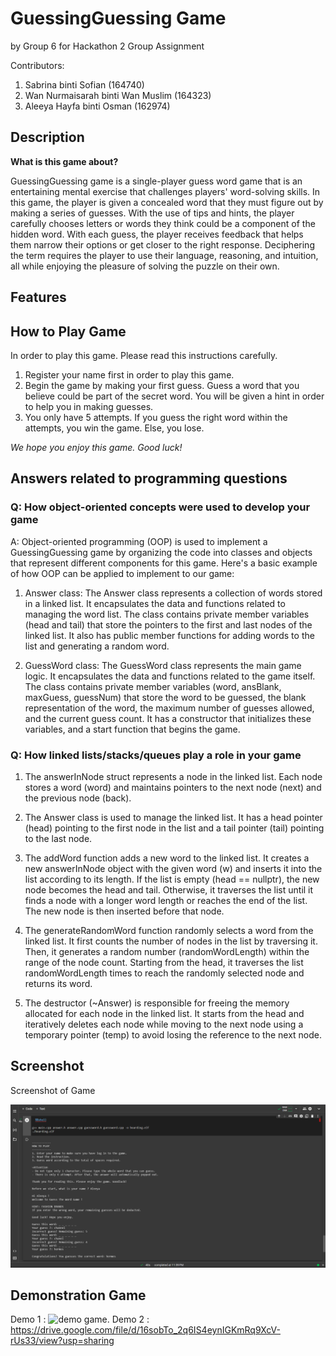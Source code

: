 # GuessingGuessing Game
by Group 6 for Hackathon 2 Group Assignment

Contributors: 
1. Sabrina binti Sofian (164740) 
2. Wan Nurmaisarah binti Wan Muslim (164323) 
3. Aleeya Hayfa binti Osman (162974)

## Description
**What is this game about?**

GuessingGuessing game is a single-player guess word game that is an entertaining mental exercise that challenges players' word-solving skills. In this game, the player is given a concealed word that they must figure out by making a series of guesses. With the use of tips and hints, the player carefully chooses letters or words they think could be a component of the hidden word. With each guess, the player receives feedback that helps them narrow their options or get closer to the right response. Deciphering the term requires the player to use their language, reasoning, and intuition, all while enjoying the pleasure of solving the puzzle on their own.

## Features

## How to Play Game

In order to play this game. Please read this instructions carefully. 
1. Register your name first in order to play this game.
2. Begin the game by making your first guess. Guess a word that you believe could be part of the secret word. You will be given a hint in order to help you in making guesses.
3. You only have 5 attempts. If you guess the right word within the attempts, you win the game. Else, you lose.

_We hope you enjoy this game. Good luck!_

## Answers related to programming questions

### Q: How object-oriented concepts were used to develop your game

A: Object-oriented programming (OOP) is used to implement a GuessingGuessing game by organizing the code into classes and objects that represent different components for this game. Here's a basic example of how OOP can be applied to implement to our game:

1. Answer class: The Answer class represents a collection of words stored in a linked list. It encapsulates the data and functions related to managing the word list. The class contains private member variables (head and tail) that store the pointers to the first and last nodes of the linked list. It also has public member functions for adding words to the list and generating a random word.

2. GuessWord class: The GuessWord class represents the main game logic. It encapsulates the data and functions related to the game itself. The class contains private member variables (word, ansBlank, maxGuess, guessNum) that store the word to be guessed, the blank representation of the word, the maximum number of guesses allowed, and the current guess count. It has a constructor that initializes these variables, and a start function that begins the game.

### Q: How linked lists/stacks/queues play a role in your game

1. The answerInNode struct represents a node in the linked list. Each node stores a word (word) and maintains pointers to the next node (next) and the previous node (back).

2. The Answer class is used to manage the linked list. It has a head pointer (head) pointing to the first node in the list and a tail pointer (tail) pointing to the last node.

3. The addWord function adds a new word to the linked list. It creates a new answerInNode object with the given word (w) and inserts it into the list according to its length. If the list is empty (head == nullptr), the new node becomes the head and tail. Otherwise, it traverses the list until it finds a node with a longer word length or reaches the end of the list. The new node is then inserted before that node.

4. The generateRandomWord function randomly selects a word from the linked list. It first counts the number of nodes in the list by traversing it. Then, it generates a random number (randomWordLength) within the range of the node count. Starting from the head, it traverses the list randomWordLength times to reach the randomly selected node and returns its word.

5. The destructor (~Answer) is responsible for freeing the memory allocated for each node in the linked list. It starts from the head and iteratively deletes each node while moving to the next node using a temporary pointer (temp) to avoid losing the reference to the next node.

## Screenshot
Screenshot of Game

![Screenshot of Game.](https://github.com/SabrinaSofian05/GuessingGuessing/blob/main/Screenshot%20of%20game.png?raw=true)

## Demonstration Game

Demo 1 : ![demo game.](https://drive.google.com/file/d/1m5ettRc3sobWHcroyqgEO7l3KJrKBrJr/view?usp=sharing)
Demo 2 : https://drive.google.com/file/d/16sobTo_2q6IS4eynIGKmRq9XcV-rUs33/view?usp=sharing

